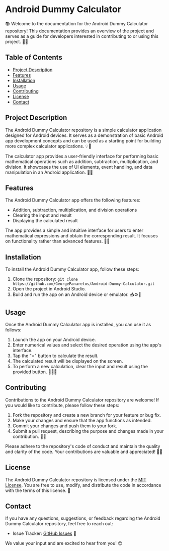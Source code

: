 # Android Dummy Calculator

📚 Welcome to the documentation for the Android Dummy Calculator repository! This documentation provides an overview of the project and serves as a guide for developers interested in contributing to or using this project. 🚀📱

## Table of Contents

- [Project Description](#project-description)
- [Features](#features)
- [Installation](#installation)
- [Usage](#usage)
- [Contributing](#contributing)
- [License](#license)
- [Contact](#contact)

## Project Description

The Android Dummy Calculator repository is a simple calculator application designed for Android devices. It serves as a demonstration of basic Android app development concepts and can be used as a starting point for building more complex calculator applications. 💡📱

The calculator app provides a user-friendly interface for performing basic mathematical operations such as addition, subtraction, multiplication, and division. It showcases the use of UI elements, event handling, and data manipulation in an Android application. 🧮✨

## Features

The Android Dummy Calculator app offers the following features:

- Addition, subtraction, multiplication, and division operations
- Clearing the input and result
- Displaying the calculated result

The app provides a simple and intuitive interface for users to enter mathematical expressions and obtain the corresponding result. It focuses on functionality rather than advanced features. 🧮📱

## Installation

To install the Android Dummy Calculator app, follow these steps:

1. Clone the repository: `git clone https://github.com/GeorgePanaretos/Android-Dummy-Calculator.git`
2. Open the project in Android Studio.
3. Build and run the app on an Android device or emulator. 📥⚙️📱

## Usage

Once the Android Dummy Calculator app is installed, you can use it as follows:

1. Launch the app on your Android device.
2. Enter numerical values and select the desired operation using the app's interface.
3. Tap the "=" button to calculate the result.
4. The calculated result will be displayed on the screen.
5. To perform a new calculation, clear the input and result using the provided button. 📱🔢🧮

## Contributing

Contributions to the Android Dummy Calculator repository are welcome! If you would like to contribute, please follow these steps:

1. Fork the repository and create a new branch for your feature or bug fix.
2. Make your changes and ensure that the app functions as intended.
3. Commit your changes and push them to your fork.
4. Submit a pull request, describing the purpose and changes made in your contribution. 🚀🔧

Please adhere to the repository's code of conduct and maintain the quality and clarity of the code. Your contributions are valuable and appreciated! 💪✨

## License

The Android Dummy Calculator repository is licensed under the [MIT License](LICENSE). You are free to use, modify, and distribute the code in accordance with the terms of this license. 📜

## Contact

If you have any questions, suggestions, or feedback regarding the Android Dummy Calculator repository, feel free to reach out:

- Issue Tracker: [GitHub Issues](https://github.com/GeorgePanaretos/Android-Dummy-Calculator/issues) 📮

We value your input and are excited to hear from you! 😊
